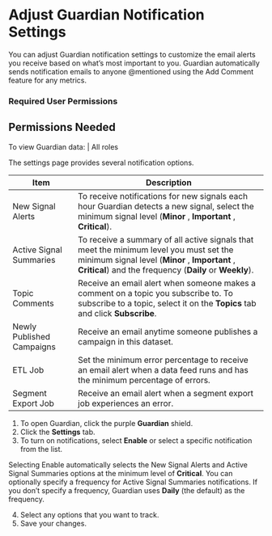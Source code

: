

# Adjust Guardian Notification Settings

You can adjust Guardian notification settings to customize the email alerts
you receive based on what’s most important to you. Guardian automatically
sends notification emails to anyone @mentioned using the Add Comment feature
for any metrics.

### Required User Permissions

Permissions Needed  
---  
To view Guardian data: | All roles  
  
The settings page provides several notification options.

Item | Description  
---|---  
New Signal Alerts | To receive notifications for new signals each hour Guardian detects a new signal, select the minimum signal level (**Minor** , **Important** , **Critical**).  
Active Signal Summaries | To receive a summary of all active signals that meet the minimum level you must set the minimum signal level (**Minor** , **Important** , **Critical**) and the frequency (**Daily** or **Weekly**).  
Topic Comments | Receive an email alert when someone makes a comment on a topic you subscribe to. To subscribe to a topic, select it on the **Topics** tab and click **Subscribe**.  
Newly Published Campaigns | Receive an email anytime someone publishes a campaign in this dataset.  
ETL Job | Set the minimum error percentage to receive an email alert when a data feed runs and has the minimum percentage of errors.  
Segment Export Job | Receive an email alert when a segment export job experiences an error.  
  
  1. To open Guardian, click the purple **Guardian** shield. 
  2. Click the **Settings** tab.
  3. To turn on notifications, select **Enable** or select a specific notification from the list.

Selecting Enable automatically selects the New Signal Alerts and Active Signal
Summaries options at the minimum level of **Critical**. You can optionally
specify a frequency for Active Signal Summaries notifications. If you don’t
specify a frequency, Guardian uses **Daily** (the default) as the frequency.

  4. Select any options that you want to track.
  5. Save your changes.

